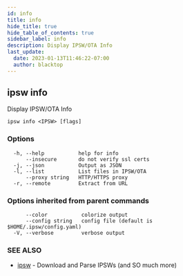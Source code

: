 ```yaml
---
id: info
title: info
hide_title: true
hide_table_of_contents: true
sidebar_label: info
description: Display IPSW/OTA Info
last_update:
  date: 2023-01-13T11:46:22-07:00
  author: blacktop
---
```

## ipsw info

Display IPSW/OTA Info

```
ipsw info <IPSW> [flags]
```

### Options

```
  -h, --help           help for info
      --insecure       do not verify ssl certs
  -j, --json           Output as JSON
  -l, --list           List files in IPSW/OTA
      --proxy string   HTTP/HTTPS proxy
  -r, --remote         Extract from URL
```

### Options inherited from parent commands

```
      --color           colorize output
      --config string   config file (default is $HOME/.ipsw/config.yaml)
  -V, --verbose         verbose output
```

### SEE ALSO

* [ipsw](/docs/cli/ipsw)	 - Download and Parse IPSWs (and SO much more)

